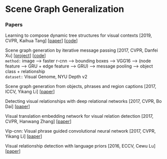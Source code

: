 # Scene Graph Generalization

### Papers

Learning to compose dynamic tree structures for visual contexts \[2019, CVPR, Kaihua Tang\] \[[paper](http://openaccess.thecvf.com/content_CVPR_2019/papers/Tang_Learning_to_Compose_Dynamic_Tree_Structures_for_Visual_Contexts_CVPR_2019_paper.pdf)\] \[[code](https://github.com/KaihuaTang/VCTree-Scene-Graph-Generation)\]

Scene graph generation by iterative message passing \[2017, CVPR, Danfei Xu\] \[[project](https://cs.stanford.edu/~danfei/scene-graph/)\] \[[code](https://github.com/danfeiX/scene-graph-TF-release)\]<br/>
`method:` image --> faster r-cnn --> bounding boxes --> VGG16 --> (node feature --> GRU + edge feature --> GRU) --> message pooling --> object class + relationship<br/>
`dataset:` Visual Genome, NYU Depth v2

Scene graph generation from objects, phrases and region captions \[2017, ICCV, Yikang Li\] \[[paper](http://openaccess.thecvf.com/content_ICCV_2017/papers/Li_Scene_Graph_Generation_ICCV_2017_paper.pdf)\]

Detecting visual relationships with deep relational networks \[2017, CVPR, Bo Dai\] \[[paper](http://openaccess.thecvf.com/content_cvpr_2017/papers/Dai_Detecting_Visual_Relationships_CVPR_2017_paper.pdf)\]

Visual translation embedding network for visual relation detection \[2017, CVPR, Hanwang Zhang\] \[[paper](http://openaccess.thecvf.com/content_cvpr_2017/papers/Zhang_Visual_Translation_Embedding_CVPR_2017_paper.pdf)\]

Vip-cnn: Visual phrase guided convolutional neural network \[2017, CVPR, Yikang Li\] \[[paper](http://openaccess.thecvf.com/content_cvpr_2017/papers/Li_ViP-CNN_Visual_Phrase_CVPR_2017_paper.pdf)\]

Visual relationship detection with language priors \[2016, ECCV, Cewu Lu\] \[[paper](https://www-cs.stanford.edu/people/ranjaykrishna/vrd/vrd.pdf)\]



